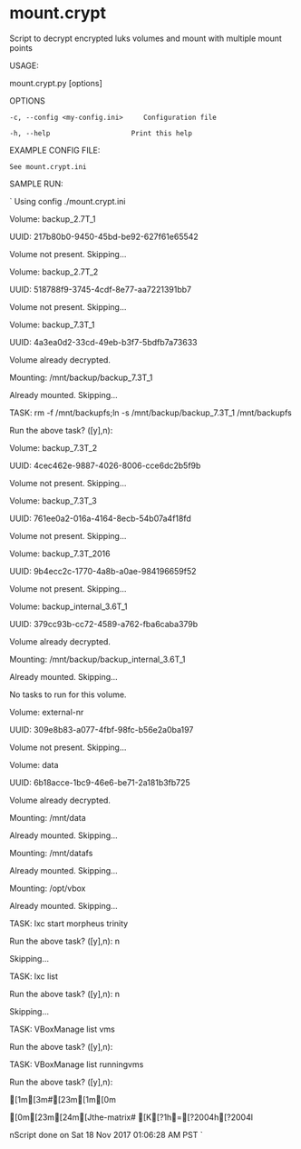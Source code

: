 # mount.crypt
Script to decrypt encrypted luks volumes and mount with multiple mount points


USAGE:

mount.crypt.py [options]


OPTIONS

    -c, --config <my-config.ini>     Configuration file
    
    -h, --help                    Print this help
    

EXAMPLE CONFIG FILE:

    See mount.crypt.ini


SAMPLE RUN:

`
Using config ./mount.crypt.ini

Volume: backup_2.7T_1

UUID: 217b80b0-9450-45bd-be92-627f61e65542

Volume not present. Skipping...


Volume: backup_2.7T_2

UUID: 518788f9-3745-4cdf-8e77-aa7221391bb7

Volume not present. Skipping...


Volume: backup_7.3T_1

UUID: 4a3ea0d2-33cd-49eb-b3f7-5bdfb7a73633

Volume already decrypted.

Mounting: /mnt/backup/backup_7.3T_1

Already mounted. Skipping...

TASK: rm -f /mnt/backupfs;ln -s /mnt/backup/backup_7.3T_1 /mnt/backupfs

Run the above task? ([y],n): 



Volume: backup_7.3T_2

UUID: 4cec462e-9887-4026-8006-cce6dc2b5f9b

Volume not present. Skipping...



Volume: backup_7.3T_3

UUID: 761ee0a2-016a-4164-8ecb-54b07a4f18fd

Volume not present. Skipping...



Volume: backup_7.3T_2016

UUID: 9b4ecc2c-1770-4a8b-a0ae-984196659f52

Volume not present. Skipping...



Volume: backup_internal_3.6T_1

UUID: 379cc93b-cc72-4589-a762-fba6caba379b

Volume already decrypted.

Mounting: /mnt/backup/backup_internal_3.6T_1

Already mounted. Skipping...

No tasks to run for this volume.



Volume: external-nr

UUID: 309e8b83-a077-4fbf-98fc-b56e2a0ba197

Volume not present. Skipping...



Volume: data

UUID: 6b18acce-1bc9-46e6-be71-2a181b3fb725

Volume already decrypted.

Mounting: /mnt/data

Already mounted. Skipping...

Mounting: /mnt/datafs

Already mounted. Skipping...

Mounting: /opt/vbox

Already mounted. Skipping...

TASK: lxc start morpheus trinity

Run the above task? ([y],n): n

Skipping...

TASK: lxc list

Run the above task? ([y],n): n

Skipping...

TASK: VBoxManage list vms

Run the above task? ([y],n): 

TASK: VBoxManage list runningvms

Run the above task? ([y],n): 


[1m[3m#[23m[1m[0m

 [0m[23m[24m[Jthe-matrix# [K[?1h=[?2004h[?2004l



nScript done on Sat 18 Nov 2017 01:06:28 AM PST
`

